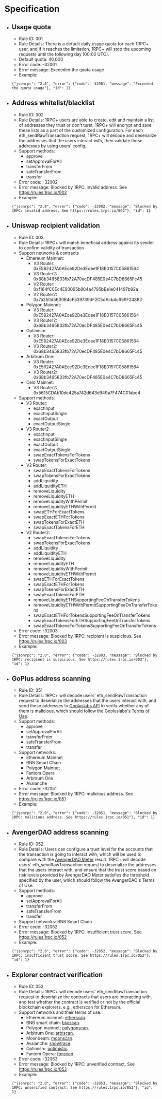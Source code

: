 # Specification

- ## Usage quota
    * Rule ID: 001
    * Rule Details: There is a default daily usage quota for each 1RPC+ user, and if it reaches the limitation, 1RPC+ will stop the upcoming requests until the following day (00:00 UTC).
    * Default quota: 40,000
    * Error code: -32001
    * Error message: Exceeded the quota usage
    * Example:
    ```shell
    {"jsonrpc": "2.0", "error": {"code": -32001, "message": "Exceeded the quota usage"}, "id": 1}
    ```

- ## Address whitelist/blacklist
    * Rule ID: 002
    * Rule Details: 1RPC+ users are able to create, edit and maintain a list of addresses they trust or don't turst. 1RPC+ will encrypt and save these lists as a part of the customized configuration. For each eth_sendRawTransaction request, 1RPC+ will decode and deserialize the addresses that the users interact with, then validate these addresses by using users’ config.
    * Support methods:
        * approve
        * setApprovalForAll
        * transferFrom
        * safeTransferFrom
        * transfer
    * Error code: -32002
    * Error message: Blocked by 1RPC: invalid address. See https://rules.1rpc.io/002
    * Example:
    ```shell
    {"jsonrpc": "2.0", "error": {"code": -32002, "message": "Blocked by 1RPC: invalid address. See https://rules.1rpc.io/002"}, "id": 1}
    ```

- ## Uniswap recipient validation
    * Rule ID: 003
    * Rule Details: 1RPC+ will match beneficial address against its sender to confirm validity of transaction
    * Support networks & contracts
        * Ethereum Mainnet:
            * V3 Router: 0xE592427A0AEce92De3Edee1F18E0157C05861564
            * V3 Router2: 0x68b3465833fb72A70ecDF485E0e4C7bD8665Fc45
            * V2 Router: 0xf164fC0Ec4E93095b804a4795bBe1e041497b92a
            * V2 Router2: 0x7a250d5630B4cF539739dF2C5dAcb4c659F2488D
        * Polygon Mainnet:
            * V3 Router: 0xE592427A0AEce92De3Edee1F18E0157C05861564
            * V3 Router2: 0x68b3465833fb72A70ecDF485E0e4C7bD8665Fc45
        * Optimism:
            * V3 Router: 0xE592427A0AEce92De3Edee1F18E0157C05861564
            * V3 Router2: 0x68b3465833fb72A70ecDF485E0e4C7bD8665Fc45
        * Arbitrum One:
            * V3 Router: 0xE592427A0AEce92De3Edee1F18E0157C05861564
            * V3 Router2: 0x68b3465833fb72A70ecDF485E0e4C7bD8665Fc45
        * Celo Mainnet:
            * V3 Router2: 0x5615CDAb10dc425a742d643d949a7F474C01abc4
    * Support methods:
        * V3 Router:
            * exactInput
            * exactInputSingle
            * exactOutput
            * exactOutputSingle
        * V3 Router2:
            * exactInput
            * exactInputSingle
            * exactOutput
            * exactOutputSingle
            * swapExactTokensForTokens
            * swapTokensForExactTokens
        * V2 Router:
            * swapExactTokensForTokens
            * swapTokensForExactTokens
            * addLiquidity
            * addLiquidityETH
            * removeLiquidity
            * removeLiquidityETH
            * removeLiquidityWithPermit
            * removeLiquidityETHWithPermit
            * swapETHForExactTokens
            * swapExactETHForTokens
            * swapTokensForExactETH
            * swapExactTokensForETH
        * V2 Router2:
            * swapExactTokensForTokens
            * swapTokensForExactTokens
            * addLiquidity
            * addLiquidityETH
            * removeLiquidity
            * removeLiquidityETH
            * removeLiquidityWithPermit
            * removeLiquidityETHWithPermit
            * swapETHForExactTokens
            * swapExactETHForTokens
            * swapTokensForExactETH
            * swapExactTokensForETH
            * removeLiquidityETHSupportingFeeOnTransferTokens
            * removeLiquidityETHWithPermitSupportingFeeOnTransferTokens
            * swapExactETHForTokensSupportingFeeOnTransferTokens
            * swapExactTokensForETHSupportingFeeOnTransferTokens
            * swapExactTokensForTokensSupportingFeeOnTransferTokens
    * Error code: -32003
    * Error message: Blocked by 1RPC: recipient is suspicious. See https://rules.1rpc.io/003
    * Example:
    ```shell
    {"jsonrpc": "2.0", "error": {"code": -32003, "message": "Blocked by 1RPC: recipient is suspicious. See https://rules.1rpc.io/003"}, "id": 1}
    ```

- ## GoPlus address scanning
    * Rule ID: 051
    * Rule Details: 1RPC+ will decode users' eth_sendRawTransaction request to deserialize the addresses that the users interact with, and send these addresses to [Gopluslabs API](https://twitter.com/GoplusSecurity) to verify whether any of them is malicious, which should follow the Gopluslabs's [Terms of Use](https://gopluslabs.io/terms-of-use).
    * Support methods:
        * approve
        * setApprovalForAll
        * transferFrom
        * safeTransferFrom
        * transfer
    * Support networks:
        * Ethereum Mainnet
        * BNB Smart Chain
        * Polygon Mainnet
        * Fantom Opera
        * Arbitrum One
        * Avalanche
    * Error code: -32051
    * Error message: Blocked by 1RPC: malicious address. See https://rules.1rpc.io/051
    * Example:
    ```shell
    {"jsonrpc": "2.0", "error": {"code": -32051, "message": "Blocked by 1RPC: malicious address. See https://rules.1rpc.io/051"}, "id": 1}
    ```

- ## AvengerDAO address scanning
    * Rule ID: 052
    * Rule Details: Users can configure a trust level for the accounts that the transaction is going to interact with, which will be used to compare with the [AvengerDAO Meter](https://www.avengerdao.org/docs/meter/consumer-api/Endpoints#data) result. 1RPC+ will decode users' eth_sendRawTransaction request to deserialize the addresses that the users interact with, and ensure that the trust score based on risk levels provided by AvengerDAO Meter satisfies the threshold specified by the user, which should follow the AvengerDAO's Terms of Use.
    * Support methods:
        * approve
        * setApprovalForAll
        * transferFrom
        * safeTransferFrom
        * transfer
    * Support networks: BNB Smart Chain
    * Error code: -32052
    * Error message: Blocked by 1RPC: insufficient trust score. See https://rules.1rpc.io/052
    * Example:
    ```shell
    {"jsonrpc": "2.0", "error": {"code": -32052, "message": "Blocked by 1RPC: insufficient trust score. See https://rules.1rpc.io/052"}, "id": 1}
    ```

- ## Explorer contract verification
    * Rule ID: 053
    * Rule Details: 1RPC+ will decode users' eth_sendRawTransaction request to deserialize the contracts that users are interacting with, and test whether the contract is verified or not by the official blockchain explorers. e.g., etherscan for Ethereum.
    * Support networks and their terms of use:
        * Ethereum mainnet: [etherscan](https://etherscan.io/terms).
        * BNB smart chain: [bscscan](https://bscscan.com/terms).
        * Polygon mainnet: [polygonscan](https://polygonscan.com/terms).
        * Arbitrum One: [arbiscan](https://arbiscan.io/terms).
        * Moonbeam: [moonscan](https://moonscan.io/terms).
        * Avalanche: [snowtrace](https://snowtrace.io/terms).
        * Optimism: [optimistic](https://optimistic.etherscan.io/terms).
        * Fantom Opera: [ftmscan](https://ftmscan.com/terms).
    * Error code: -32053
    * Error message: Blocked by 1RPC: unverified contract. See https://rules.1rpc.io/053
    * Example:
    ```shell
    {"jsonrpc": "2.0", "error": {"code": -32053, "message": "Blocked by 1RPC: unverified contract. See https://rules.1rpc.io/053"}, "id": 1}
    ```
